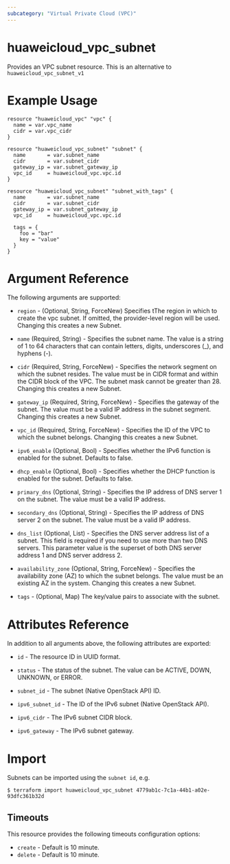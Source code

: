 ```yaml
---
subcategory: "Virtual Private Cloud (VPC)"
---
```


# huaweicloud\_vpc\_subnet

Provides an VPC subnet resource.
This is an alternative to `huaweicloud_vpc_subnet_v1`

# Example Usage

```hcl
resource "huaweicloud_vpc" "vpc" {
  name = var.vpc_name
  cidr = var.vpc_cidr
}

resource "huaweicloud_vpc_subnet" "subnet" {
  name       = var.subnet_name
  cidr       = var.subnet_cidr
  gateway_ip = var.subnet_gateway_ip
  vpc_id     = huaweicloud_vpc.vpc.id
}

resource "huaweicloud_vpc_subnet" "subnet_with_tags" {
  name       = var.subnet_name
  cidr       = var.subnet_cidr
  gateway_ip = var.subnet_gateway_ip
  vpc_id     = huaweicloud_vpc.vpc.id

  tags = {
    foo = "bar"
    key = "value"
  }
}

 ```

# Argument Reference

The following arguments are supported:

* `region` - (Optional, String, ForceNew) Specifies tThe region in which to create the vpc subnet.
  If omitted, the provider-level region will be used.
  Changing this creates a new Subnet.

* `name` (Required, String) - Specifies the subnet name.
  The value is a string of 1 to 64 characters that can contain letters, digits, underscores (_), and hyphens (-).

* `cidr` (Required, String, ForceNew) - Specifies the network segment on which the subnet resides.
  The value must be in CIDR format and within the CIDR block of the VPC. The subnet mask cannot be greater than 28.
  Changing this creates a new Subnet.

* `gateway_ip` (Required, String, ForceNew) - Specifies the gateway of the subnet.
  The value must be a valid IP address in the subnet segment.
  Changing this creates a new Subnet.

* `vpc_id` (Required, String, ForceNew) - Specifies the ID of the VPC to which the subnet belongs.
  Changing this creates a new Subnet.

* `ipv6_enable` (Optional, Bool) - Specifies whether the IPv6 function is enabled for the subnet. Defaults to false.

* `dhcp_enable` (Optional, Bool) - Specifies whether the DHCP function is enabled for the subnet. Defaults to false.

* `primary_dns` (Optional, String) - Specifies the IP address of DNS server 1 on the subnet.
  The value must be a valid IP address.

* `secondary_dns` (Optional, String) - Specifies the IP address of DNS server 2 on the subnet.
  The value must be a valid IP address.

* `dns_list` (Optional, List) - Specifies the DNS server address list of a subnet.
  This field is required if you need to use more than two DNS servers.
  This parameter value is the superset of both DNS server address 1 and DNS server address 2.

* `availability_zone` (Optional, String, ForceNew) - Specifies the availability zone (AZ) to which the subnet belongs.
  The value must be an existing AZ in the system. Changing this creates a new Subnet.

* `tags` - (Optional, Map) The key/value pairs to associate with the subnet.

# Attributes Reference

In addition to all arguments above, the following attributes are exported:

* `id` - The resource ID in UUID format.
 
* `status` - The status of the subnet. The value can be ACTIVE, DOWN, UNKNOWN, or ERROR.

* `subnet_id` - The subnet (Native OpenStack API) ID.

* `ipv6_subnet_id` - The ID of the IPv6 subnet (Native OpenStack API).

* `ipv6_cidr` - The IPv6 subnet CIDR block.

* `ipv6_gateway` - The IPv6 subnet gateway.

# Import

Subnets can be imported using the `subnet id`, e.g.

```
$ terraform import huaweicloud_vpc_subnet 4779ab1c-7c1a-44b1-a02e-93dfc361b32d
```

## Timeouts
This resource provides the following timeouts configuration options:
- `create` - Default is 10 minute.
- `delete` - Default is 10 minute.

